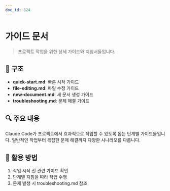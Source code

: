 ```yaml
---
doc_id: 824
---
```


# 가이드 문서

> 프로젝트 작업을 위한 상세 가이드와 지침서들입니다.

## 📁 구조

- **quick-start.md**: 빠른 시작 가이드
- **file-editing.md**: 파일 수정 가이드
- **new-document.md**: 새 문서 생성 가이드
- **troubleshooting.md**: 문제 해결 가이드

## 🔍 주요 내용

Claude Code가 프로젝트에서 효과적으로 작업할 수 있도록 돕는 단계별 가이드들입니다. 일반적인 작업부터 복잡한 문제 해결까지 다양한 시나리오를 다룹니다.

## 📌 활용 방법

1. 작업 시작 전 관련 가이드 확인
2. 단계별 지침을 따라 작업 수행
3. 문제 발생 시 troubleshooting.md 참조